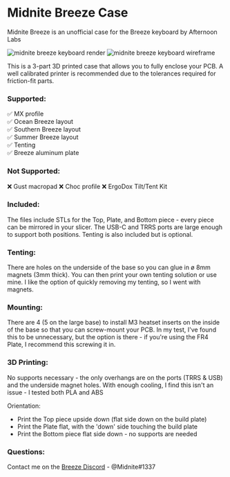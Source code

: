 # Midnite Breeze Case

Midnite Breeze is an unofficial case for the Breeze keyboard by Afternoon Labs

![midnite breeze keyboard render](https://i.imgur.com/j3Kd65b.jpeg)
![midnite breeze keyboard wireframe](https://media1.giphy.com/media/7vOhRmdlaXxdpO26cc/giphy.gif)

This is a 3-part 3D printed case that allows you to fully enclose your PCB. A well calibrated printer is recommended due to the tolerances required for friction-fit parts.

### Supported:
✅ MX profile  
✅ Ocean Breeze layout  
✅ Southern Breeze layout  
✅ Summer Breeze layout  
✅ Tenting  
✅ Breeze aluminum plate  

### Not Supported:
❌ Gust macropad
❌ Choc profile
❌ ErgoDox Tilt/Tent Kit

### Included:
The files include STLs for the Top, Plate, and Bottom piece - every piece can be mirrored in your slicer. The USB-C and TRRS ports are large enough to support both positions. Tenting is also included but is optional.


### Tenting: 
There are holes on the underside of the base so you can glue in ø 8mm magnets (3mm thick). You can then print your own tenting solution or use mine. I like the option of quickly removing my tenting, so I went with magnets.

### Mounting:
There are 4 (5 on the large base) to install M3 heatset inserts on the inside of the base so that you can screw-mount your PCB. In my test, I've found this to be unnecessary, but the option is there - if you're using the FR4 Plate, I recommend this screwing it in.

### 3D Printing:
No supports necessary - the only overhangs are on the ports (TRRS & USB) and the underside magnet holes. With enough cooling, I find this isn't an issue - I tested both PLA and ABS

Orientation:
* Print the Top piece upside down (flat side down on the build plate)
* Print the Plate flat, with the 'down' side touching the build plate
* Print the Bottom piece flat side down - no supports are needed

### Questions:
Contact me on the [Breeze Discord](https://discord.gg/HU3YHDQG) - @Midnite#1337
